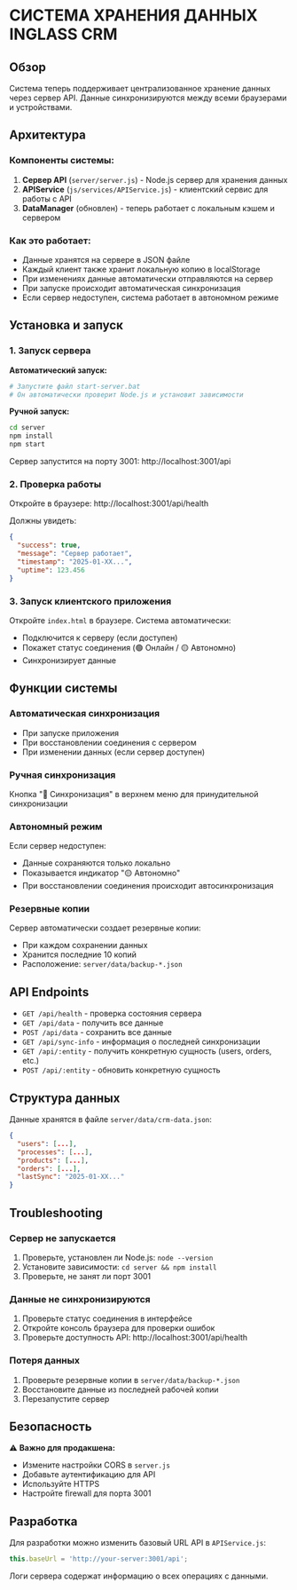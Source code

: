 # СИСТЕМА ХРАНЕНИЯ ДАННЫХ INGLASS CRM

## Обзор

Система теперь поддерживает централизованное хранение данных через сервер API. Данные синхронизируются между всеми браузерами и устройствами.

## Архитектура

### Компоненты системы:

1. **Сервер API** (`server/server.js`) - Node.js сервер для хранения данных
2. **APIService** (`js/services/APIService.js`) - клиентский сервис для работы с API
3. **DataManager** (обновлен) - теперь работает с локальным кэшем и сервером

### Как это работает:

- Данные хранятся на сервере в JSON файле
- Каждый клиент также хранит локальную копию в localStorage
- При изменениях данные автоматически отправляются на сервер
- При запуске происходит автоматическая синхронизация
- Если сервер недоступен, система работает в автономном режиме

## Установка и запуск

### 1. Запуск сервера

**Автоматический запуск:**
```bash
# Запустите файл start-server.bat
# Он автоматически проверит Node.js и установит зависимости
```

**Ручной запуск:**
```bash
cd server
npm install
npm start
```

Сервер запустится на порту 3001: http://localhost:3001/api

### 2. Проверка работы

Откройте в браузере: http://localhost:3001/api/health

Должны увидеть:
```json
{
  "success": true,
  "message": "Сервер работает",
  "timestamp": "2025-01-XX...",
  "uptime": 123.456
}
```

### 3. Запуск клиентского приложения

Откройте `index.html` в браузере. Система автоматически:
- Подключится к серверу (если доступен)
- Покажет статус соединения (🟢 Онлайн / 🟡 Автономно)
- Синхронизирует данные

## Функции системы

### Автоматическая синхронизация
- При запуске приложения
- При восстановлении соединения с сервером
- При изменении данных (если сервер доступен)

### Ручная синхронизация
Кнопка "🔄 Синхронизация" в верхнем меню для принудительной синхронизации

### Автономный режим
Если сервер недоступен:
- Данные сохраняются только локально
- Показывается индикатор "🟡 Автономно"
- При восстановлении соединения происходит автосинхронизация

### Резервные копии
Сервер автоматически создает резервные копии:
- При каждом сохранении данных
- Хранится последние 10 копий
- Расположение: `server/data/backup-*.json`

## API Endpoints

- `GET /api/health` - проверка состояния сервера
- `GET /api/data` - получить все данные
- `POST /api/data` - сохранить все данные
- `GET /api/sync-info` - информация о последней синхронизации
- `GET /api/:entity` - получить конкретную сущность (users, orders, etc.)
- `POST /api/:entity` - обновить конкретную сущность

## Структура данных

Данные хранятся в файле `server/data/crm-data.json`:

```json
{
  "users": [...],
  "processes": [...],
  "products": [...],
  "orders": [...],
  "lastSync": "2025-01-XX..."
}
```

## Troubleshooting

### Сервер не запускается
1. Проверьте, установлен ли Node.js: `node --version`
2. Установите зависимости: `cd server && npm install`
3. Проверьте, не занят ли порт 3001

### Данные не синхронизируются
1. Проверьте статус соединения в интерфейсе
2. Откройте консоль браузера для проверки ошибок
3. Проверьте доступность API: http://localhost:3001/api/health

### Потеря данных
1. Проверьте резервные копии в `server/data/backup-*.json`
2. Восстановите данные из последней рабочей копии
3. Перезапустите сервер

## Безопасность

⚠️ **Важно для продакшена:**
- Измените настройки CORS в `server.js`
- Добавьте аутентификацию для API
- Используйте HTTPS
- Настройте firewall для порта 3001

## Разработка

Для разработки можно изменить базовый URL API в `APIService.js`:
```javascript
this.baseUrl = 'http://your-server:3001/api';
```

Логи сервера содержат информацию о всех операциях с данными.
